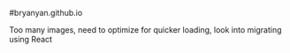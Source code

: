 #bryanyan.github.io

Too many images, need to optimize for quicker loading, look into migrating using React